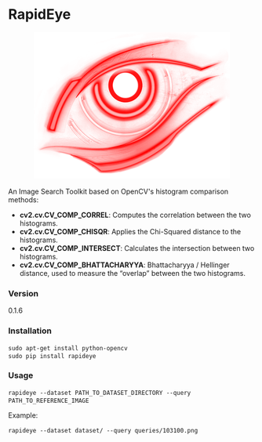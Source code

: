 # RapidEye

<p align="center">
  <img src="https://raw.githubusercontent.com/mertyildiran/RapidEye/master/rapideye.png" alt="RapidEye"/>
</p>

An Image Search Toolkit based on OpenCV's histogram comparison methods:

 - **cv2.cv.CV_COMP_CORREL**: Computes the correlation between the two histograms.
 - **cv2.cv.CV_COMP_CHISQR**: Applies the Chi-Squared distance to the histograms.
 - **cv2.cv.CV_COMP_INTERSECT**: Calculates the intersection between two histograms.
 - **cv2.cv.CV_COMP_BHATTACHARYYA**: Bhattacharyya / Hellinger distance, used to measure the “overlap” between the two histograms.

### Version
0.1.6

### Installation

```Shell
sudo apt-get install python-opencv
sudo pip install rapideye
```

### Usage

```Shell
rapideye --dataset PATH_TO_DATASET_DIRECTORY --query PATH_TO_REFERENCE_IMAGE
```

Example:

```Shell
rapideye --dataset dataset/ --query queries/103100.png
```
